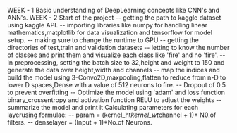 WEEK - 1 Basic understanding of DeepLearning concepts like CNN's and ANN's.
WEEK - 2 Start of the project
  -- getting the path to kaggle dataset using kaggle API.
  -- importing libraries like numpy for handling linear mathematics,matplotlib for data visualization and tensorflow for model setup.
  -- making sure to change the runtime to GPU
  -- getting the directories of test,train and validation datasets
  -- letting to know the number of classes and print them and visualize each class like 'fire' and no 'fire'.
  -- In preprocessing, setting the batch size to 32,height and weight to 150 and generate the data over height,width and channels
  -- map the indices and build the model using 3-Convo2D,maxpooling,flatten to reduce from n-D to lower D spaces,Dense with a value of 512 neurons to fire.
  -- Dropout of 0.5 to prevent overfitting
  -- Optimize the model using 'adam' and loss function binary_crossentropy and activation function RELU to adjust the weights
  --summarize the model and print it
        Calculating parameters for each layerusing formulae:
            -- param = (kernel_ht*kernel_wt*channel + 1)* N0.of filters.
            -- denselayer = (Input + 1)*No.of Neurons.
    

